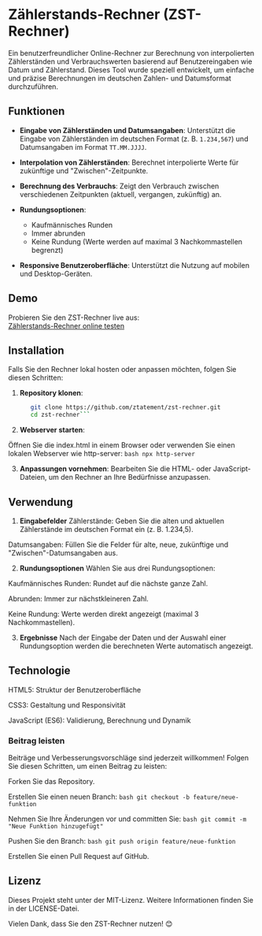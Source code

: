 # Zählerstands-Rechner (ZST-Rechner)
Ein benutzerfreundlicher Online-Rechner zur Berechnung von interpolierten Zählerständen und Verbrauchswerten basierend auf Benutzereingaben wie Datum und Zählerstand. Dieses Tool wurde speziell entwickelt, um einfache und präzise Berechnungen im deutschen Zahlen- und Datumsformat durchzuführen.

## Funktionen
- **Eingabe von Zählerständen und Datumsangaben**:
  Unterstützt die Eingabe von Zählerständen im deutschen Format (z. B. `1.234,567`) und Datumsangaben im Format `TT.MM.JJJJ`.

- **Interpolation von Zählerständen**:
  Berechnet interpolierte Werte für zukünftige und "Zwischen"-Zeitpunkte.

- **Berechnung des Verbrauchs**:
  Zeigt den Verbrauch zwischen verschiedenen Zeitpunkten (aktuell, vergangen, zukünftig) an.

- **Rundungsoptionen**:
  - Kaufmännisches Runden
  - Immer abrunden
  - Keine Rundung (Werte werden auf maximal 3 Nachkommastellen begrenzt)

- **Responsive Benutzeroberfläche**:
  Unterstützt die Nutzung auf mobilen und Desktop-Geräten.

## Demo
Probieren Sie den ZST-Rechner live aus:  
[Zählerstands-Rechner online testen](https://demo-seite.com/rechner/zst/)

## Installation
Falls Sie den Rechner lokal hosten oder anpassen möchten, folgen Sie diesen Schritten:

1. **Repository klonen**:
    ```bash
       git clone https://github.com/ztatement/zst-rechner.git
       cd zst-rechner```

2. **Webserver starten**:

Öffnen Sie die index.html in einem Browser oder verwenden Sie einen lokalen Webserver wie http-server:
    ```bash
        npx http-server```

3. **Anpassungen vornehmen**:
   Bearbeiten Sie die HTML- oder JavaScript-Dateien, um den Rechner an Ihre Bedürfnisse anzupassen.

## Verwendung
1. **Eingabefelder**
Zählerstände: Geben Sie die alten und aktuellen Zählerstände im deutschen Format ein (z. B. 1.234,5).

Datumsangaben: Füllen Sie die Felder für alte, neue, zukünftige und "Zwischen"-Datumsangaben aus.

2. **Rundungsoptionen**
Wählen Sie aus drei Rundungsoptionen:

Kaufmännisches Runden: Rundet auf die nächste ganze Zahl.

Abrunden: Immer zur nächstkleineren Zahl.

Keine Rundung: Werte werden direkt angezeigt (maximal 3 Nachkommastellen).

3. **Ergebnisse**
Nach der Eingabe der Daten und der Auswahl einer Rundungsoption werden die berechneten Werte automatisch angezeigt.

## Technologie
HTML5: Struktur der Benutzeroberfläche

CSS3: Gestaltung und Responsivität

JavaScript (ES6): Validierung, Berechnung und Dynamik

### Beitrag leisten
Beiträge und Verbesserungsvorschläge sind jederzeit willkommen! Folgen Sie diesen Schritten, um einen Beitrag zu leisten:

Forken Sie das Repository.

Erstellen Sie einen neuen Branch:
    ```bash
    git checkout -b feature/neue-funktion```

Nehmen Sie Ihre Änderungen vor und committen Sie:
    ```bash
    git commit -m "Neue Funktion hinzugefügt"```

Pushen Sie den Branch:
    ```bash
    git push origin feature/neue-funktion```

Erstellen Sie einen Pull Request auf GitHub.

## Lizenz
Dieses Projekt steht unter der MIT-Lizenz. Weitere Informationen finden Sie in der LICENSE-Datei.

Vielen Dank, dass Sie den ZST-Rechner nutzen! 😊
